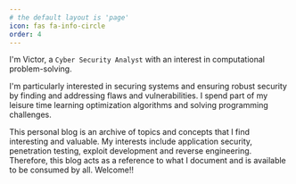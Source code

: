 ```yaml
---
# the default layout is 'page'
icon: fas fa-info-circle
order: 4
---
```


I'm Victor, a `Cyber Security Analyst` with an interest in computational problem-solving.

I'm particularly interested in securing systems and ensuring robust security by finding and addressing flaws and vulnerabilities. I spend part of my leisure time learning optimization algorithms and solving programming challenges. 

This personal blog is an archive of topics and concepts that I find interesting and valuable. My interests include application security, penetration testing, exploit development and reverse engineering. Therefore, this blog acts as a reference to what I document and is available to be consumed by all. Welcome!!
